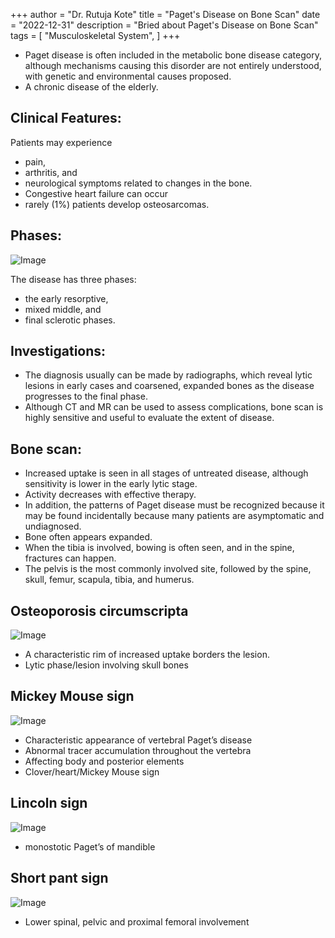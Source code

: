 +++
author = "Dr. Rutuja Kote"
title = "Paget's Disease on Bone Scan"
date = "2022-12-31"
description = "Bried about Paget's Disease on Bone Scan"
tags = [
    "Musculoskeletal System",
]
+++

- Paget disease is often included in the metabolic bone disease category, although mechanisms causing this disorder are not entirely understood, with genetic and environmental causes proposed. 
- A chronic disease of the elderly.


## Clinical Features:
Patients may experience 
- pain, 
- arthritis, and 
- neurological symptoms related to changes in the bone. 
- Congestive heart failure can occur
- rarely (1%) patients develop osteosarcomas.


## Phases:


![Image](/Pagets/1.png)


The disease has three phases: 
- the early resorptive, 
- mixed middle, and 
- final sclerotic phases. 


## Investigations:


- The diagnosis usually can be made by radiographs, which reveal lytic lesions in early cases and coarsened, expanded bones as the disease progresses to the final phase. 
- Although CT and MR can be used to assess complications, bone scan is highly sensitive and useful to evaluate the extent of disease. 


## Bone scan:


- Increased uptake is seen in all stages of untreated disease, although sensitivity is lower in the early lytic stage. 
- Activity decreases with effective therapy. 
- In addition, the patterns of Paget disease must be recognized because it may be found incidentally because many patients are asymptomatic and undiagnosed.
- Bone often appears expanded. 
- When the tibia is involved, bowing is often seen, and in the spine, fractures can happen. 
- The pelvis is the most commonly involved site, followed by the spine, skull, femur, scapula, tibia, and humerus. 


## Osteoporosis circumscripta

![Image](/Pagets/2.png)


- A characteristic rim of increased uptake borders the lesion.
- Lytic phase/lesion involving skull bones


## Mickey Mouse sign

![Image](/Pagets/3.png)


- Characteristic appearance of vertebral Paget’s disease
- Abnormal tracer accumulation throughout the vertebra
- Affecting body and posterior elements
- Clover/heart/Mickey Mouse sign


## Lincoln sign 

![Image](/Pagets/4.png)


- monostotic Paget’s of mandible


## Short pant sign

![Image](/Pagets/5.png)


- Lower spinal, pelvic and proximal femoral involvement